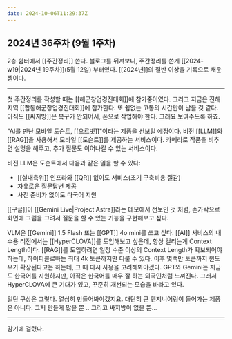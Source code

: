 ```yaml
---
date: 2024-10-06T11:29:37Z
---
```


## 2024년 36주차 (9월 1주차)

2층 쉼터에서 [[주간정리]] 쓴다. 블로그를 뒤져보니, 주간정리를 쓴게 [[2024-w19|2024년 19주차]](5월 12일) 부터였다. [[2024년]]의 절반 이상을 기록으로 채운 셈이다.

---

첫 주간정리를 작성할 때는 [[해군창업경진대회]]에 참가중이였다. 그리고 지금은 진해지역 [[합동해군창업경진대회]]에 참가한다. 또 쉼없는 고통의 시간만이 남을 것 같다. 아직도 [[싸지방]]은 복구가 안되어서, 폰으로 작업해야 한다. 그래요 보여주도록 하죠.

"AI를 만난 모바일 도슨트, [[오르빗]]"이라는 제품을 선보일 예정이다. 비전 [[LLM]]와 [[RAG]]을 사용해서 모바일 [[도슨트]]를 제공하는 서비스이다. 카메라로 작품을 비추면 설명을 해주고, 추가 질문도 이어나갈 수 있는 서비스이다.

비전 LLM은 도슨트에서 다음과 같은 일을 할 수 있다:

- [[실내측위]] 인프라와 [[QR]] 없이도 서비스(초기 구축비용 절감)
- 자유로운 질문답변 제공
- 사전 준비가 없이도 다국어 지원

[[구글]]이 [[Gemini Live|Project Astra]]라는 데모에서 선보인 것 처럼, 손가락으로 화면에 그림을 그려서 질문을 할 수 있는 기능을 구현해보고 싶다.

VLM은 [[Gemini]] 1.5 Flash 또는 [[GPT]] 4o mini를 쓰고 싶다. [[AI]] 서비스의 내수용 리전에서는 [[HyperCLOVA]]를 도입해보고 싶은데, 항상 걸리는게 Context Length이다. [[RAG]]를 도입하려면 일정 수준 이상의 Context Length가 확보되어야 하는데, 하이퍼클로바는 최대 4k 토큰까지만 다룰 수 있다. 이후 몇백만 토큰까지 윈도우가 확장된다고는 하는데, 그 때 다시 사용을 고려해봐야겠다. GPT와 Gemini는 지금도 한국어를 지원하지만, 아직은 한국어를 매우 잘 하는 외국인처럼 느껴진다. 그래서 HyperCLOVA에 큰 기대가 있고, 꾸준히 개선되는 모습을 바라고 있다.

일단 구상은 그렇다. 열심히 만들어봐야겠지요. 대단히 큰 엔지니어링이 들어가는 제품은 아니다. 그저 만들게 많을 뿐 .. 그리고 싸지방이 없을 뿐...

---

감기에 걸렸다.